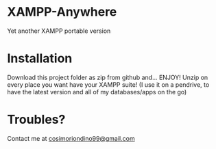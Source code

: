 # XAMPP-Anywhere
Yet another XAMPP portable version
# Installation
Download this project folder as zip from github and... ENJOY!
Unzip on every place you want have your XAMPP suite!
(I use it on a pendrive, to have the latest version and all of my databases/apps on the go)
# Troubles?
Contact me at cosimoriondino99@gmail.com
